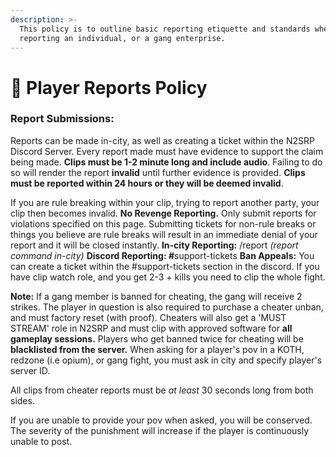 ```yaml
---
description: >-
  This policy is to outline basic reporting etiquette and standards when
  reporting an individual, or a gang enterprise.
---
```


# 📜 Player Reports Policy

### **Report Submissions:** <a href="#report-submissions" id="report-submissions"></a>

Reports can be made in-city, as well as creating a ticket within the N2SRP Discord Server. Every report made must have evidence to support the claim being made. **Clips must be 1-2 minute long and include audio**. Failing to do so will render the report **invalid** until further evidence is provided. **Clips must be reported within 24 hours or they will be deemed invalid**.

If you are rule breaking within your clip, trying to report another party, your clip then becomes invalid. **No Revenge Reporting.** Only submit reports for violations specified on this page. Submitting tickets for non-rule breaks or things you believe are rule breaks will result in an immediate denial of your report and it will be closed instantly. **In-city Reporting:** /report _(report command in-city)_ **Discord Reporting: #**&#x73;upport-tickets **Ban Appeals:** You can create a ticket within the #support-tickets section in the discord. If you have clip watch role, and you get 2-3 + kills you need to clip the whole fight.

**Note:** If a gang member is banned for cheating, the gang will receive 2 strikes. The player in question is also required to purchase a cheater unban, and must factory reset (with proof). Cheaters will also get a 'MUST STREAM' role in N2SRP and must clip with approved software for **all gameplay sessions.** Players who get banned twice for cheating will be **blacklisted from the server.** When asking for a player's pov in a KOTH, redzone (i.e opium), or gang fight, you must ask in city and specify player's server ID.

All clips from cheater reports must be _at least_ 30 seconds long from both sides.

If you are unable to provide your pov when asked, you will be conserved. The severity of the punishment will increase if the player is continuously unable to post.
